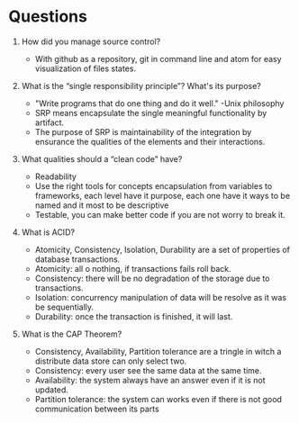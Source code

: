 # Questions

1. How did you manage source control?

    * With github as a repository, git in command line
    and atom for easy visualization of files states.


2. What is the “single responsibility principle”? What's its purpose?

    * "Write programs that do one thing and do it well." -Unix philosophy
    * SRP means encapsulate the single meaningful functionality by artifact.
    * The purpose of SRP is maintainability of the integration by ensurance
    the qualities of the elements and their interactions.


3. What qualities should a “clean code” have?

    * Readability
    * Use the right tools for concepts encapsulation from variables to frameworks,
    each level have it purpose, each one have it ways to be named
    and it most to be descriptive
    * Testable, you can make better code if you are not worry to break it.


4. What is ACID?

    * Atomicity, Consistency, Isolation, Durability are a set of properties of database transactions.
    * Atomicity: all o nothing, if transactions fails roll back.
    * Consistency: there will be no degradation of the storage due to transactions.
    * Isolation: concurrency manipulation of data will be resolve as it was be sequentially.
    * Durability: once the transaction is finished, it will last.


5. What is the CAP Theorem?

    * Consistency, Availability, Partition tolerance are a tringle in witch
    a distribute data store can only select two.
    * Consistency: every user see the same data at the same time.
    * Availability: the system always have an answer even if it is not updated.
    * Partition tolerance: the system can works even
    if there is not good communication between its parts

